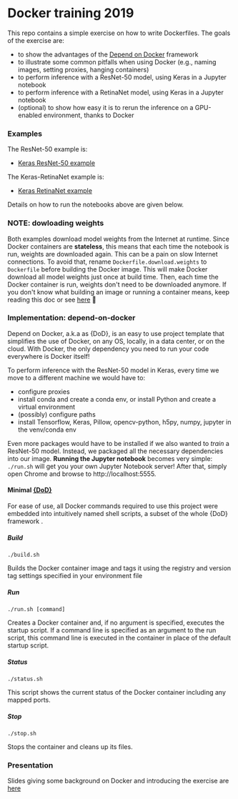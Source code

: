 # Docker training 2019

This repo contains a simple exercise on how to write Dockerfiles. The goals of the exercise are: 

 - to show the advantages of the [Depend on Docker](https://github.com/bhgedigital/depend-on-docker) framework
 - to illustrate some common pitfalls when using Docker (e.g., naming images, setting proxies, hanging containers) 
 - to perform inference with a ResNet-50 model, using Keras in a Jupyter notebook 
 - to perform inference with a RetinaNet model, using Keras in a Jupyter notebook
 - (optional) to show how easy it is to rerun the inference on a GPU-enabled environment, thanks to Docker

### Examples

The ResNet-50 example is:
- [Keras ResNet-50 example](https://github.com/AndreaPi/docker-training-2019-public/blob/master/notebooks/keras_resnet50_example.ipynb)

The Keras-RetinaNet example is:
- [Keras RetinaNet example](https://github.com/AndreaPi/docker-training-2019-public/blob/master/notebooks/keras_resnet50_example.ipynb)

Details on how to run the notebooks above are given below.

 ### NOTE: dowloading weights
 Both examples download model weights from the Internet at runtime. Since Docker containers are **stateless**, this means that each time the notebook is run, weights are downloaded again. This can be a pain on slow Internet connections. To avoid that, rename `Dockerfile.download.weights` to `Dockerfile` before building the Docker image. This will make Docker download all model weights just once at build time. Then, each time the Docker container is run, weights don't need to be downloaded anymore. If you don't know what building an image or running a container means, keep reading this doc or see [here](https://github.com/AndreaPi/docker-training-2019-public/blob/master/Docker_basics_public.pdf) 🙂

### Implementation: depend-on-docker

Depend on Docker, a.k.a as {DoD},  is an easy to use project template that simplifies the use of Docker, on any OS, locally, in a data center, or on the cloud. With Docker, the only dependency you need to run your code everywhere is Docker itself!

To perform inference with the ResNet-50 model in Keras, every time we move to a different machine we would have to:

 - configure proxies
 - install conda and create a conda env, or install Python and create a virtual environment
 - (possibly) configure paths
 - install Tensorflow, Keras, Pillow, opencv-python, h5py, numpy, jupyter in the venv/conda env

Even more packages would have to be installed if we also wanted to _train_ a ResNet-50 model. Instead, we packaged all the necessary dependencies into our image. **Running the Jupyter notebook** becomes very simple: `./run.sh` will get you your own Jupyter Notebook server! After that, simply open Chrome and browse to http://localhost:5555. 

#### Minimal [{DoD}](https://github.com/bhgedigital/depend-on-docker)

For ease of use, all Docker commands required to use this project were embedded into intuitively named shell scripts, a subset of the whole {DoD} framework .

##### Build

    ./build.sh 

Builds the Docker container image and tags it using the registry and version tag settings specified in your environment file

##### Run

    ./run.sh [command] 

Creates a Docker container and, if no argument is specified, executes the startup script. If a command line is specified as an argument to the run script, this command line is executed in the container in place of the default startup script.

##### Status

    ./status.sh 

This script shows the current status of the Docker container including any mapped ports.

##### Stop

    ./stop.sh 

Stops the container and cleans up its files.

### Presentation
Slides giving some background on Docker and introducing the exercise are [here](https://github.com/AndreaPi/docker-training-2019-public/blob/master/Docker_basics_public.pdf)


